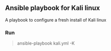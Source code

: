 ## Ansible playbook for Kali linux

A playbook to configure a fresh install of Kali linux

### Run

> ansible-playbook kali.yml -K
